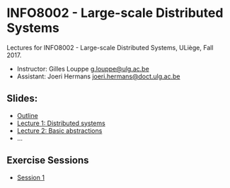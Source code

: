 # INFO8002 - Large-scale Distributed Systems

Lectures for INFO8002 - Large-scale Distributed Systems, ULiège, Fall 2017.

- Instructor: Gilles Louppe [g.louppe@ulg.ac.be](mailto:g.louppe@ulg.ac.be)
- Assistant: Joeri Hermans [joeri.hermans@doct.ulg.ac.be](mailto:joeri.hermans@doct.ulg.ac.be)

## Slides:

- [Outline](https://glouppe.github.io/info8002-large-scale-database-systems/?p=outline.md)
- [Lecture 1: Distributed systems](https://glouppe.github.io/info8002-large-scale-database-systems/?p=lecture1.md)
- [Lecture 2: Basic abstractions](https://glouppe.github.io/info8002-large-scale-database-systems/?p=lecture2.md)
- ...

## Exercise Sessions

- [Session 1](https://glouppe.github.io/info8002-large-scale-database-systems/exercises/exercise_session_1.pdf)
